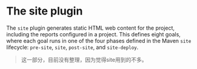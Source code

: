 # The site plugin

The `site` plugin generates static HTML web content for the project, including the
reports configured in a project. This defines eight goals, where each goal runs in one
of the four phases defined in the Maven `site` lifecycle: `pre-site`, `site`, `post-site`, and `site-deploy`.

> 这一部分，目前没有整理，因为觉得site用到的不多。
